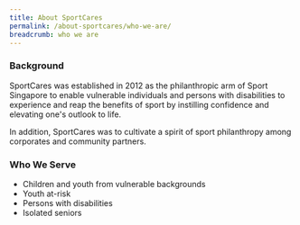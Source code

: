 ```yaml
---
title: About SportCares
permalink: /about-sportcares/who-we-are/
breadcrumb: who we are
---
```

### Background

SportCares was established in 2012 as the philanthropic arm of Sport Singapore to enable vulnerable individuals and persons with disabilities to experience and reap the benefits of sport by instilling confidence and elevating one's outlook to life.

In addition, SportCares was to cultivate a spirit of sport philanthropy among corporates and community partners. 
 

### Who We Serve

* Children and youth from vulnerable backgrounds
* Youth at-risk
* Persons with disabilities
* Isolated seniors